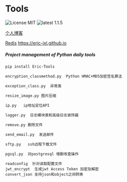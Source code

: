 # Tools
![License MIT](https://img.shields.io/badge/license-MIT-blue.svg)
![latest 1.1.5](https://img.shields.io/badge/latest-1.1.4-green.svg?style=flat)

[个人博客](https://jxlss.cn)

[Redis](https://jxlss.cn)
https://eric-jxl.github.io

##### Project management of Python daily tools
```shell 
pip install Eric-Tools
```

```
encryption_classmethod.py  Python HMAC+MD5加密签名算法

exception_class.py  异常类

resize_image.py 图片压缩

ip.py   ip地址定位API

logger.py  日志模块类和高级日志装饰器

remove.py 删除文件

send_email.py  发送邮件

sftp.py   ssh远程下载文件

pgsql.py  对postgresql 增删改查操作

readconfig  针对读取配置文件
jwt_encrypt  生成jwt Access Token 加密及解密
convert_json 支持json和object之间转换
```
